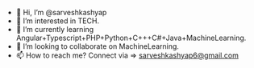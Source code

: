 - 👋 Hi, I’m @sarveshkashyap
- 👀 I’m interested in TECH.
- 🌱 I’m currently learning Angular+Typescript+PHP+Python+C+++C#+Java+MachineLearning.
- 💞️ I’m looking to collaborate on MachineLearning.
- 📫 How to reach me? Connect via => sarveshkashyap6@gmail.com
<!---
sarveshkashyap/sarveshkashyap is a ✨ special ✨ repository because its `README.md` (this file) appears on your GitHub profile.
You can click the Preview link to take a look at your changes.
--->
